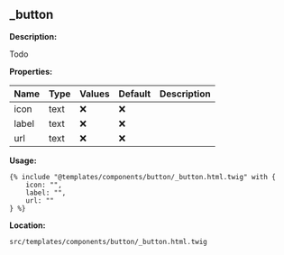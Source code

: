 ## _button

**Description:**

Todo

**Properties:**

| Name | Type | Values | Default | Description |
|------|------|--------|---------|-------------|
| icon | text | :x: | :x: |  |
| label | text | :x: | :x: |  |
| url | text | :x: | :x: |  |


**Usage:**

```twig
{% include "@templates/components/button/_button.html.twig" with {
    icon: "",
    label: "",
    url: ""
} %}
```

**Location:**

 `src/templates/components/button/_button.html.twig`



